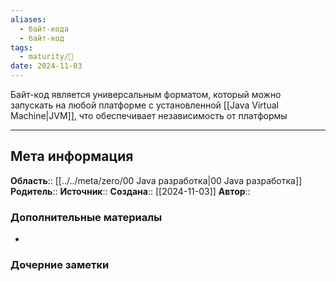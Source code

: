 ```yaml
---
aliases:
  - байт-кода
  - байт-код
tags:
  - maturity/🌱
date: 2024-11-03
---
```

Байт-код является универсальным форматом, который можно запускать на любой платформе с установленной [[Java Virtual Machine|JVM]], что обеспечивает независимость от платформы
***
## Мета информация
**Область**:: [[../../meta/zero/00 Java разработка|00 Java разработка]]
**Родитель**:: 
**Источник**:: 
**Создана**:: [[2024-11-03]]
**Автор**:: 
### Дополнительные материалы
- 

### Дочерние заметки
<!-- QueryToSerialize: LIST FROM [[]] WHERE contains(Родитель, this.file.link) or contains(parents, this.file.link) -->

